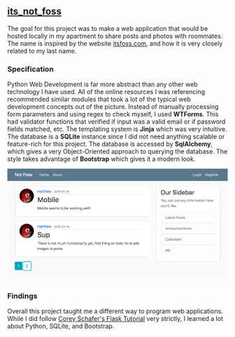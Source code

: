 ## [its_not_foss](https://github.com/MattFossett/its_not_foss)

The goal for this project was to make a web application
that would be hosted locally in my apartment to share 
posts and photos with roommates. The name is inspired by 
the website [itsfoss.com](https://itsfoss.com/), and how 
it is very closely related to my last name.

### Specification

Python Web Development is far more abstract than any other 
web technology I have used. All of the online resources I was 
referencing recommended similar modules that took 
a lot of the typical web development concepts out of the picture. 
Instead of manually processing form parameters and using 
regex to check myself, I used **WTForms**. This had validator functions
that verified if input was a valid email or if password fields
matched, etc. The templating system is **Jinja** which was very 
intuitive. The database is a **SQLite** instance since I did not
need anything scalable or feature-rich for this project. 
The database is accessed by **SqlAlchemy**, which gives a 
very Object-Oriented approach to querying the database. The style
takes advantage of **Bootstrap** which gives it a modern look. 

![photo of blog style web application](/images/not_foss.png)

### Findings

Overall this project taught me a different way to program web applications. 
While I did follow [Corey Schafer's Flask Tutorial](https://www.youtube.com/watch?v=MwZwr5Tvyxo)
very strictly, I learned a lot about Python, SQLite, and Bootstrap. 
